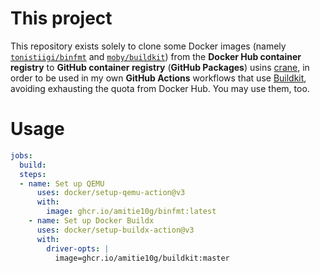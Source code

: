 # This project
This repository exists solely to clone some Docker images (namely [``tonistiigi/binfmt``](https://hub.docker.com/r/tonistiigi/binfmt) and [``moby/buildkit``](https://hub.docker.com/r/moby/buildkit)) from the **Docker Hub container registry** to **GitHub container registry** (**GitHub Packages**) usins [crane](https://github.com/google/go-containerregistry/blob/main/cmd/crane/doc/crane.md), in order to be used in my own **GitHub Actions** workflows that use [Buildkit](https://github.com/moby/buildkit), avoiding exhausting the quota from Docker Hub. You may use them, too.

# Usage
```yaml
jobs:
  build:
  steps:
  - name: Set up QEMU
      uses: docker/setup-qemu-action@v3
      with:
        image: ghcr.io/amitie10g/binfmt:latest
    - name: Set up Docker Buildx
      uses: docker/setup-buildx-action@v3
      with:
        driver-opts: |
          image=ghcr.io/amitie10g/buildkit:master
```
